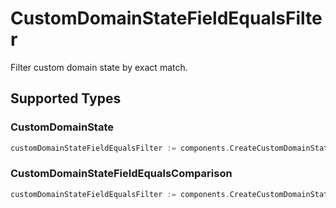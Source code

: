 # CustomDomainStateFieldEqualsFilter

Filter custom domain state by exact match.


## Supported Types

### CustomDomainState

```go
customDomainStateFieldEqualsFilter := components.CreateCustomDomainStateFieldEqualsFilterCustomDomainState(components.CustomDomainState{/* values here */})
```

### CustomDomainStateFieldEqualsComparison

```go
customDomainStateFieldEqualsFilter := components.CreateCustomDomainStateFieldEqualsFilterCustomDomainStateFieldEqualsComparison(components.CustomDomainStateFieldEqualsComparison{/* values here */})
```

